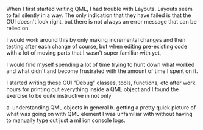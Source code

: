 When I first started writing QML, I had trouble with Layouts. 
Layouts seem to fail silently in a way. The only indication that they have failed is that the GUI doesn't look right, 
but there is not always an error message that can be relied on. 

I would work around this by only making incremental changes and then testing after each change of course, but when editing 
pre-existing code with a lot of moving parts that I wasn't super familiar with yet,

I would find myself spending a lot of time trying to hunt down what worked and what didn't and become frustrated with the 
amount of time I spent on it. 

I started writing these GUI "Debug" classes, tools, functions, etc after work hours for printing out everything inside a QML object 
and I found the exercise to be quite instructive in not only 

a. understanding QML objects in general
b. getting a pretty quick picture of what was going on with QML element I was unfamiliar with without having to manually
type out just a million console logs.

